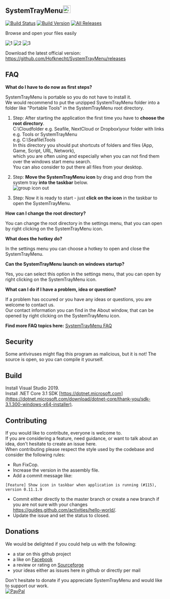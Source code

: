 SystemTrayMenu<img src="https://raw.githubusercontent.com/Hofknecht/SystemTrayMenu/master/Resources/SystemTrayMenu.ico" alt="Trulli" width="24" height="24">  
------------------

[![Build Status](https://dev.azure.com/MarkusHofknecht/SystemTrayMenu/_apis/build/status/Hofknecht.SystemTrayMenu?branchName=master)](https://dev.azure.com/MarkusHofknecht/SystemTrayMenu/_build)
[![Build Version](https://img.shields.io/github/v/release/hofknecht/systemtraymenu)](https://github.com/Hofknecht/SystemTrayMenu/releases)
[![All Releases](https://img.shields.io/github/downloads/Hofknecht/SystemTrayMenu/total.svg)](https://github.com/Hofknecht/SystemTrayMenu/releases)
<!-- [![Gitter](https://badges.gitter.im/SystemTrayMenu/community.svg)](https://gitter.im/SystemTrayMenu/community?utm_source=badge&utm_medium=badge&utm_campaign=pr-badge) -->

Browse and open your files easily

![1](https://user-images.githubusercontent.com/52528841/83351457-61139b80-a344-11ea-9b20-343ad372bb1b.gif)
![2](https://user-images.githubusercontent.com/52528841/83351459-640e8c00-a344-11ea-8735-164185090dcd.gif)
![3](https://user-images.githubusercontent.com/52528841/83351460-6670e600-a344-11ea-80e9-e707cf1a9dc0.gif)

Download the latest official version:  
https://github.com/Hofknecht/SystemTrayMenu/releases
  

FAQ
------------------

**What do I have to do now as first steps?**  
  
SystemTrayMenu is portable so you do not have to install it.  
We would recommend to put the unzipped SystemTrayMenu folder into a folder like "Portable Tools" in the SystemTrayMenu root directory.  
  
1. Step: After starting the application the first time you have to **choose the root directory**.  
C:\Cloudfolder e.g. Seafile, NextCloud or Dropbox\your folder with links e.g. Tools or SystemTrayMenu  
e.g. C:\Seafile\Tools  
In this directory you should put shortcuts of folders and files (App, Game, Script, URL, Network),  
which you are often using and especially when you can not find them over the windows start menu search.  
You can also consider to put there all files from your desktop.  

2. Step: **Move the SystemTrayMenu icon** by drag and drop from the system tray **into the taskbar** below.  
![group icon out](https://user-images.githubusercontent.com/52528841/83349567-1ab74000-a336-11ea-8676-3db33615a57a.gif)

3. Step: Now it is ready to start - just **click on the icon** in the taskbar to open the SystemTrayMenu. 

**How can I change the root directory?**

You can change the root directory in the settings menu, that you can open by right clicking on the SystemTrayMenu icon.  

**What does the hotkey do?**

In the settings menu you can choose a hotkey to open and close the SystemTrayMenu.  

**Can the SystemTrayMenu launch on windows startup?**

Yes, you can select this option in the settings menu, that you can open by right clicking on the SystemTrayMenu icon.  

**What can I do if I have a problem, idea or question?**

If a problem has occured or you have any ideas or questions, you are welcome to contact us.  
Our contact information you can find in the About window, that can be opened by right clicking on the SystemTrayMenu icon.   

**Find more FAQ topics here:**
[SystemTrayMenu FAQ](https://github.com/Hofknecht/SystemTrayMenu/issues?q=is%3Aissue+is%3Aclosed+label%3AFAQ)


Security
------------------

Some antiviruses might flag this program as malicious, but it is not! The source is open, so you can compile it yourself.  


Build
------------------

Install Visual Studio 2019.  
Install .NET Core 3.1 SDK [https://dotnet.microsoft.com](https://dotnet.microsoft.com/download/dotnet-core/thank-you/sdk-3.1.300-windows-x64-installer).

Contributing
------------------

If you would like to contribute, everyone is welcome to.  
If you are considering a feature, need guidance, or want to talk about an idea, don't hesitate to create an issue here.  
When contributing please respect the style used by the codebase and consider the following rules:  
* Run FixCop.  
* Increase the version in the assembly file.  
* Add a commit message like: 
```
[Feature] Show icon in taskbar when application is running (#115), version 0.11.1.9
```

* Commit either directly to the master branch or create a new branch if you are not sure with your changes 
https://guides.github.com/activities/hello-world/.  
* Update the issue and set the status to closed.  

Donations
------------------

We would be delighted if you could help us with the following:
* a star on this github project
* a like on [Facebook](https://www.facebook.com/Systemtraymenu-114069060335483)
* a review or rating on [Sourceforge](https://sourceforge.net/projects/systemtraymenu/)
* your ideas either as issues here in github or directly per mail

Don't hesitate to donate if you appreciate SystemTrayMenu and would like to support our work.  
[![PayPal](https://www.paypalobjects.com/webstatic/de_DE/i/de-pp-logo-100px.png)](https://www.paypal.com/cgi-bin/webscr?cmd=_s-xclick&hosted_button_id=Y9W6H5HXQPPUQ&source=url)

